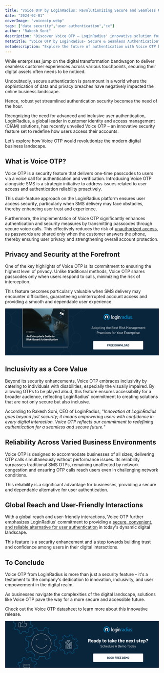 ```yaml
---
title: "Voice OTP by LoginRadius: Revolutionizing Secure and Seamless User Authentication"
date: "2024-02-01"
coverImage: "voiceotp.webp"
tags: ["data security","user authentication","cx"]
author: "Rakesh Soni"
description: "Discover Voice OTP – LoginRadius' innovative solution for secure and seamless user authentication. Explore how Voice OTP is reshaping the digital authentication landscape from strategic integration to inclusivity and global reach."
metatitle: "Voice OTP by LoginRadius- Secure & Seamless Authentication"
metadescription: "Explore the future of authentication with Voice OTP by LoginRadius. Enhance security, ensure reliability, & embrace inclusivity with this cutting-edge feature."
---
```

While enterprises jump on the digital transformation bandwagon to deliver seamless customer experiences across various touchpoints, securing their digital assets often needs to be noticed.

Undoubtedly, secure authentication is paramount in a world where the sophistication of data and privacy breaches have negatively impacted the online business landscape. 

Hence, robust yet streamlined authentication security becomes the need of the hour. 

Recognizing the need for advanced and inclusive user authentication, LoginRadius, a global leader in customer identity and access management (CIAM) solutions, has recently unveiled Voice OTP – an innovative security feature set to redefine how users access their accounts.

Let’s explore how Voice OTP would revolutionize the modern digital business landscape.

## What is Voice OTP? 

Voice OTP is a security feature that delivers one-time passcodes to users via a voice call for authentication and verification. Introducing Voice OTP alongside SMS is a strategic initiative to address issues related to user access and authentication reliability proactively. 

This dual-feature approach on the LoginRadius platform ensures user access security, particularly when SMS delivery may face obstacles, thereby enhancing user trust and experience. 

Furthermore, the implementation of Voice OTP significantly enhances authentication and security measures by transmitting passcodes through secure voice calls. This effectively reduces the risk of [unauthorized access](https://www.loginradius.com/blog/identity/authentication-vulnerabilities-security/), as passwords are shared only when the customer answers the phone, thereby ensuring user privacy and strengthening overall account protection.

## Privacy and Security at the Forefront

One of the key highlights of Voice OTP is its commitment to ensuring the highest level of privacy. Unlike traditional methods, Voice OTP shares passcodes only when users respond to calls, minimizing the risk of interception.

This feature becomes particularly valuable when SMS delivery may encounter difficulties, guaranteeing uninterrupted account access and providing a smooth and dependable user experience.

[![GD-to-RBA](GD-to-RBA.webp)](https://www.loginradius.com/resource/an-enterprises-guide-to-risk-based-authentication/)

## Inclusivity as a Core Value

Beyond its security enhancements, Voice OTP embraces inclusivity by catering to individuals with disabilities, especially the visually impaired. By allowing OTPs to be played aloud, this feature ensures accessibility for a broader audience, reflecting LoginRadius' commitment to creating solutions that are not only secure but also inclusive.

According to Rakesh Soni, CEO of LoginRadius, "_Innovation at LoginRadius goes beyond just security; it means empowering users with confidence in every digital interaction. Voice OTP reflects our commitment to redefining authentication for a seamless and secure future._"

## Reliability Across Varied Business Environments

Voice OTP is designed to accommodate businesses of all sizes, delivering OTP calls simultaneously without performance issues. Its reliability surpasses traditional SMS OTPs, remaining unaffected by network congestion and ensuring OTP calls reach users even in challenging network conditions. 

This reliability is a significant advantage for businesses, providing a secure and dependable alternative for user authentication. 

## Global Reach and User-Friendly Interactions

With a global reach and user-friendly interactions, Voice OTP further emphasizes LoginRadius' commitment to providing a [secure, convenient, and reliable alternative for user authentication](https://www.loginradius.com/blog/identity/digital-privacy-best-practices/) in today's dynamic digital landscape. 

This feature is a security enhancement and a step towards building trust and confidence among users in their digital interactions.

## To Conclude

Voice OTP from LoginRadius is more than just a security feature – it's a testament to the company's dedication to innovation, inclusivity, and user empowerment in the digital realm. 

As businesses navigate the complexities of the digital landscape, solutions like Voice OTP pave the way for a more secure and accessible future.

Check out the Voice OTP datasheet to learn more about this innovative release.

[![book-a-free-demo-loginradius](../../assets/book-a-demo-loginradius.webp)](https://www.loginradius.com/contact-us?utm_source=blog&utm_medium=web&utm_campaign=loginradius-launches-voice-otp-authentication)